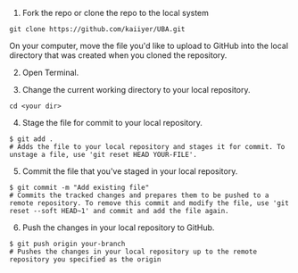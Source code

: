 1. Fork the repo or clone the repo to the local system
```
git clone https://github.com/kaiiyer/UBA.git
```

On your computer, move the file you'd like to upload to GitHub into the local directory that was created when you cloned the repository.

2. Open Terminal.

3. Change the current working directory to your local repository.
```
cd <your dir>
```

4. Stage the file for commit to your local repository.
```
$ git add .
# Adds the file to your local repository and stages it for commit. To unstage a file, use 'git reset HEAD YOUR-FILE'.
```

5. Commit the file that you've staged in your local repository.
```
$ git commit -m "Add existing file"
# Commits the tracked changes and prepares them to be pushed to a remote repository. To remove this commit and modify the file, use 'git reset --soft HEAD~1' and commit and add the file again.
```
6. Push the changes in your local repository to GitHub.

```
$ git push origin your-branch
# Pushes the changes in your local repository up to the remote repository you specified as the origin
```
